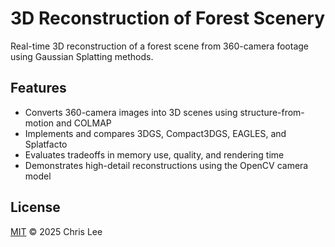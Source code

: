 # 3D Reconstruction of Forest Scenery

Real-time 3D reconstruction of a forest scene from 360-camera footage using Gaussian Splatting methods.

## Features

- Converts 360-camera images into 3D scenes using structure-from-motion and COLMAP
- Implements and compares 3DGS, Compact3DGS, EAGLES, and Splatfacto
- Evaluates tradeoffs in memory use, quality, and rendering time
- Demonstrates high-detail reconstructions using the OpenCV camera model

## License

[MIT](LICENSE) © 2025 Chris Lee
